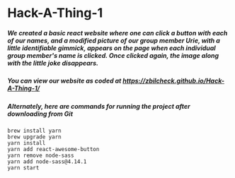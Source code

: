 # Hack-A-Thing-1

##### We created a basic react website where one can click a button with each of our names, and a modified picture of our group member Urie, with a little identifiable gimmick, appears on the page when each individual group member's name is clicked.  Once clicked again, the image along with the little joke disappears.

##### You can view our website as coded at https://zbilcheck.github.io/Hack-A-Thing-1/

##### Alternately, here are commands for running the project after downloading from Git
`brew install yarn`\
`brew upgrade yarn`\
`yarn install`\
`yarn add react-awesome-button`\
`yarn remove node-sass`\
`yarn add node-sass@4.14.1 `\
`yarn start`
